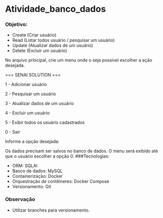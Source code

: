 # Atividade_banco_dados
### Objetivo:
  - Create (Criar usuário) 
  - Read (Listar todos usuário / pesquisar um usuário)
  - Update (Atualizar dados de um usuário)
  - Delete (Excluir um usuário)
  
 No arquivo principal, crie um menu onde o seja possível escolher a ação desejada.

 === SENAI SOLUTION ===

 1 - Adicionar usuário

 2 - Pesquisar um usuário

 3 - Atualizar dados de um usuário

 4 - Excluir um usuário

 5 - Exibir todos os usuário cadastrados

 0 - Sair 

 Informe a opção desejada: 

 Os dados precisam ser salvos no banco de dados. 
 O menu será exibido até que o usuário escolher a opção 0.
 ###Tecnologias:
- ORM: SQLAl
- Banco de dados: MySQL
- Containerização: Docker
- Orquestração de contêineres: Docker Compose
- Versionamento: Git

### Observação
- Utilizar branches para versionamento.
